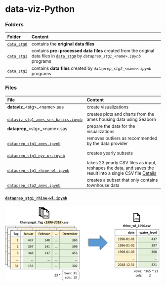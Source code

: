 # data-viz-Python


### Folders

<table>

<thead>
<tr>
<th align="left">Folder</th>
<th align="left">Content</th>
</tr>
</thead>

<tbody>

<!-- data_stg0 -->
<tr>

<td align="left">
<code><a target="_blank" rel="noopener noreferrer" href='https://github.com/j-honnacker/data-viz-Python/tree/master/data_stg0'>data_stg0</a></code>
</td>

<td align="left">
contains the <strong>original data files</strong>
</td>
</tr>


<!-- data_stg1 -->
<tr>

<td align="left">
<code><a target="_blank" rel="noopener noreferrer" href="https://github.com/j-honnacker/data-viz-Python/tree/master/data_stg1">data_stg1</a></code>
</td>

<td align="left">
contains <strong>pre-processed data files</strong> created from the original data files in <code><a target="_blank" rel="noopener noreferrer" href='https://github.com/j-honnacker/data-viz-Python/tree/master/data_stg0'>data_stg0</a></code> by <code><em>dataprep_stg1_&ltname&gt.ipynb</em></code> programs
</td>
</tr>


<!-- data_stg2 -->
<tr>

<td align="left">
<code><a target="_blank" rel="noopener noreferrer" href="https://github.com/j-honnacker/data-viz-Python/tree/master/data_stg2">data_stg2</a></code>
</td>

<td align="left">
contains <strong>data files</strong> created by <code><em>dataprep_stg2_&ltname&gt.ipynb</em></code> programs
</td>
</tr>


</tbody>

</table>


### Files

<table>

<thead>
<tr>
<th align="left">File</th>
<th align="left">Content</th>
</tr>
</thead>

<tbody>


<!-- dataviz files -->
<tr>

<td align="left">
<b>dataviz</b>_&ltstg&gt_&ltname&gt.sas
</td>

<td align="left">
create visualizations
</td>

</tr>


<!-- dataviz_stg1_ames_sns_basics.ipynb -->
<tr>

<td align="left">
<code><a target="_blank" rel="noopener noreferrer" href="https://github.com/j-honnacker/data-viz-Python/blob/master/dataviz_stg1_ames_sns_basics.ipynb">
dataviz_stg1_ames_sns_basics.ipynb
</a></code>
</td>

<td align="left">
creates plots and charts from the ames housing data using Seaborn
</td>

</tr>



<!-- dataprep files -->
<tr>

<td align="left">
<b>dataprep</b>_&ltstg&gt_&ltname&gt.sas
</td>

<td align="left">
prepare the data for the visualizations
</td>

</tr>


<!-- dataprep_stg1_ames.ipynb -->
<tr>

<td align="left">
<code><a target="_blank" rel="noopener noreferrer" href="https://github.com/j-honnacker/data-viz-Python/blob/master/dataprep_stg1_ames.ipynb">
dataprep_stg1_ames.ipynb
</a></code>
</td>

<td align="left">
removes outliers as recommended by the data provider
</td>

</tr>


<!-- dataprep_stg1_nyc-pr.ipynb -->
<tr>

<td align="left">
<code><a target="_blank" rel="noopener noreferrer" href="https://github.com/j-honnacker/data-viz-Python/blob/master/dataprep_stg1_nyc-pr.ipynb">
dataprep_stg1_nyc-pr.ipynb
</a></code>
</td>

<td align="left">
creates yearly subsets
</td>

</tr>


<!-- dataprep_stg1_rhine-wl.ipynb -->
<tr>

<td align="left">
<code><a target="_blank" rel="noopener noreferrer" href="https://github.com/j-honnacker/data-viz-Python/blob/master/dataprep_stg1_rhine-wl.ipynb">
dataprep_stg1_rhine-wl.ipynb
</a></code>
</td>

<td align="left">
takes 23 yearly CSV files as input, reshapes the data, and saves the result into a single CSV file <a href="#dataprep_stg1_ames_wl">Details</a>
</td>

</tr>


<!-- dataprep_stg2_ames.ipynb -->
<tr>

<td align="left">
<code><a target="_blank" rel="noopener noreferrer" href="https://github.com/j-honnacker/data-viz-Python/blob/master/dataprep_stg2_ames.ipynb">
dataprep_stg2_ames.ipynb
</a></code>
</td>

<td align="left">
creates a subset that only contains townhouse data
</td>

</tr>


</tbody>

</table>



<!-- Details: dataprep_stg1_rhine-wl.ipynb -->

#### <a id='dataprep_stg1_ames_wl' target="_blank" rel="noopener noreferrer" href='https://github.com/j-honnacker/data-viz-Python/tree/master/dataprep_stg1_rhine_wl.ipynb'>`dataprep_stg1_rhine-wl.ipynb`</a>

<p align="center">
  <img src="https://github.com/j-honnacker/data-viz-Python/blob/README/prep_stg1_rhine_wl.png" alt="" width="600"/>
</p>